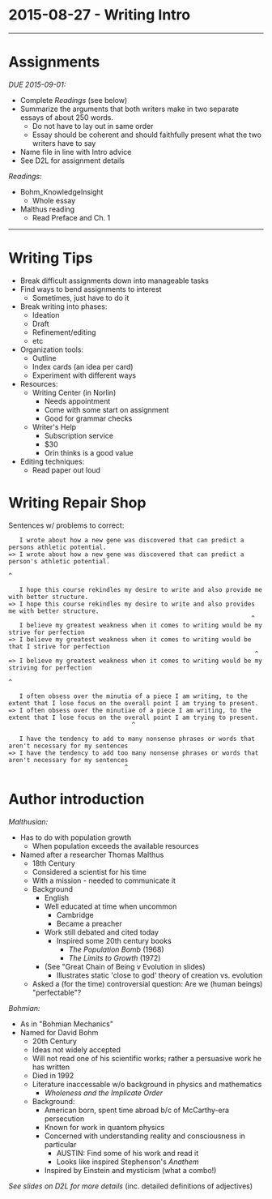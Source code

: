 2015-08-27 - Writing Intro
==========================

--------------------------------------------------------------------------------

# Assignments

_DUE 2015-09-01:_

- Complete _Readings_ (see below)
- Summarize the arguments that both writers make in two separate essays of about
  250 words.
    - Do not have to lay out in same order
    - Essay should be coherent and should faithfully present what the two
      writers have to say
- Name file in line with Intro advice
- See D2L for assignment details

_Readings:_

- Bohm_KnowledgeInsight
    - Whole essay
- Malthus reading
    - Read Preface and Ch. 1

--------------------------------------------------------------------------------

# Writing Tips

- Break difficult assignments down into manageable tasks
- Find ways to bend assignments to interest
    - Sometimes, just have to do it
- Break writing into phases:
    - Ideation
    - Draft
    - Refinement/editing
    - etc
- Organization tools:
    - Outline
    - Index cards (an idea per card)
    - Experiment with different ways
- Resources:
    - Writing Center (in Norlin)
        - Needs appointment
        - Come with some start on assignment
        - Good for grammar checks
    - Writer's Help
        - Subscription service
        - $30
        - Orin thinks is a good value
- Editing techniques:
    - Read paper out loud

# Writing Repair Shop

Sentences w/ problems to correct:

       I wrote about how a new gene was discovered that can predict a persons athletic potential.
    => I wrote about how a new gene was discovered that can predict a person's athletic potential.
                                                                            ^

       I hope this course rekindles my desire to write and also provide me with better structure.
    => I hope this course rekindles my desire to write and also provides me with better structure.
                                                                       ^
       I believe my greatest weakness when it comes to writing would be my strive for perfection
    => I believe my greatest weakness when it comes to writing would be that I strive for perfection
                                                                        ^ 
    => I believe my greatest weakness when it comes to writing would be my striving for perfection
                                                                                ^

       I often obsess over the minutia of a piece I am writing, to the extent that I lose focus on the overall point I am trying to present.
    => I often obsess over the minutiae of a piece I am writing, to the extent that I lose focus on the overall point I am trying to present.
                                      ^

       I have the tendency to add to many nonsense phrases or words that aren't necessary for my sentences
    => I have the tendency to add too many nonsense phrases or words that aren't necessary for my sentences
                                    ^
# Author introduction

_Malthusian:_

- Has to do with population growth
    - When population exceeds the available resources
- Named after a researcher Thomas Malthus
    - 18th Century
    - Considered a scientist for his time
    - With a mission - needed to communicate it
    - Background
        - English
        - Well educated at time when uncommon
            - Cambridge
            - Became a preacher
        - Work still debated and cited today
            - Inspired some 20th century books
                - *The Population Bomb* (1968)
                - *The Limits to Growth* (1972)
        - (See "Great Chain of Being v Evolution in slides)
            - Illustrates static 'close to god' theory of creation vs. evolution
     - Asked a (for the time) controversial question: Are we (human beings)
       "perfectable"?

_Bohmian:_

- As in "Bohmian Mechanics"
- Named for David Bohm
    - 20th Century
    - Ideas not widely accepted
    - Will not read one of his scientific works; rather a persuasive work he has
      written
    - Died in 1992
    - Literature inaccessable w/o background in physics and mathematics
        - *Wholeness and the Implicate Order*
    - Background:
        - American born, spent time abroad b/c of McCarthy-era persecution
        - Known for work in quantom physics
        - Concerned with understanding reality and consciousness in particular
            - AUSTIN: Find some of his work and read it
            - Looks like inspired Stephenson's *Anathem*
        - Inspired by Einstein and mysticism (what a combo!)

_See slides on D2L for more details_ (inc. detailed definitions of adjectives)
